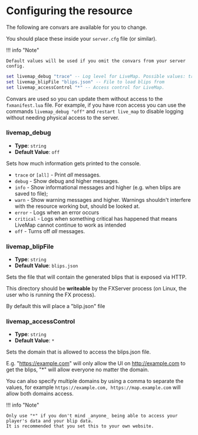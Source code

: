 # Configuring the resource

The following are convars are available for you to change.

You should place these inside your `server.cfg` file (or similar).

!!! info "Note"

    Default values will be used if you omit the convars from your server config.


```lua
set livemap_debug "trace" -- Log level for LiveMap. Possible values: trace/[all], debug, info, warn, error, critical, off/anything else
set livemap_blipFile "blips.json" -- File to load blips from
set livemap_accessControl "*" -- Access control for LiveMap.
```

Convars are used so you can update them without access to the `fxmanifest.lua` file.
For example, if you have rcon access you can use the commands `livemap_debug "off"` and `restart live_map` to disable logging without needing physical access to the server.

### livemap_debug

- **Type**: `string`
- **Default Value**: `off`

Sets how much information gets printed to the console.
- `trace` or `[all]` - Print _all_ messages.
- `debug` - Show debug and higher messages.
- `info` - Show informational messages and higher (e.g. when blips are saved to file);
- `warn` - Show warning messages and higher. Warnings shouldn't interfere with the resource working but, should be looked at. 
- `error` - Logs when an error occurs
- `critical` - Logs when something critical has happened that means LiveMap cannot continue to work as intended
- `off` - Turns off _all_ messages.

### livemap_blipFile

- **Type**: `string`
- **Default Value**: `blips.json`

Sets the file that will contain the generated blips that is exposed via HTTP.

This directory should be **writeable** by the FXServer process (on Linux, the user who is running the FX process).

By default this will place a "blip.json" file 

### livemap_accessControl 

- **Type**: `string`
- **Default Value**: `*`

Sets the domain that is allowed to access the blips.json file.

E.g. "https://example.com" will only allow the UI on http://example.com to get the blips, "*" will allow everyone no matter the domain.

You can also specify multiple domains by using a comma to separate the values, for example `https://example.com, https://map.example.com` will allow both domains access.

!!! info "Note"

    Only use "*" if you don't mind _anyone_ being able to access your
    player's data and your blip data.
    It is recommended that you set this to your own website.
